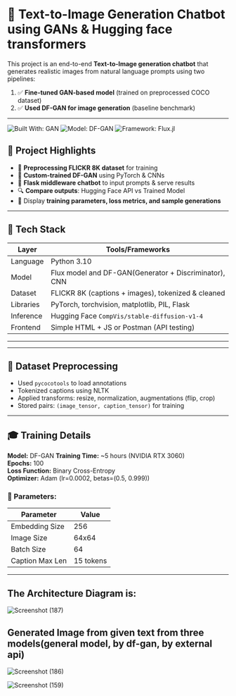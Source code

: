 # 🧠 Text-to-Image Generation Chatbot using GANs & Hugging face transformers

This project is an end-to-end **Text-to-Image generation chatbot** that generates realistic images from natural language prompts using two pipelines:

1. ✅ **Fine-tuned GAN-based model** (trained on preprocessed COCO dataset)
2. ✅ **Used DF-GAN for image generation** (baseline benchmark)

---


![Built With: GAN](https://img.shields.io/badge/Built%20With-GAN-purple?style=for-the-badge)
![Model: DF-GAN](https://img.shields.io/badge/Model-DF--GAN-orange?style=for-the-badge)
![Framework: Flux.jl](https://img.shields.io/badge/Framework-Flux.jl-009B77?style=for-the-badge)


## 🚀 Project Highlights

- 🔁 **Preprocessing FLICKR 8K dataset** for training
- 🧠 **Custom-trained DF-GAN** using PyTorch & CNNs
- 🤖 **Flask middleware chatbot** to input prompts & serve results
- 🔍 **Compare outputs**: Hugging Face API vs Trained Model
- 🧪 Display **training parameters, loss metrics, and sample generations**

---

## 🧰 Tech Stack

| Layer        | Tools/Frameworks                                     |
|--------------|------------------------------------------------------|
| Language     | Python 3.10                                          |
| Model        | Flux model and DF-GAN(Generator + Discriminator), CNN|
| Dataset      | FLICKR 8K (captions + images), tokenized & cleaned   |
| Libraries    | PyTorch, torchvision, matplotlib, PIL, Flask         |
| Inference    | Hugging Face `CompVis/stable-diffusion-v1-4`         |
| Frontend     | Simple HTML + JS or Postman (API testing)            |

---


---

## 🧪 Dataset Preprocessing

- Used `pycocotools` to load annotations
- Tokenized captions using NLTK
- Applied transforms: resize, normalization, augmentations (flip, crop)
- Stored pairs: `(image_tensor, caption_tensor)` for training

---

## 🎓 Training Details

**Model:** DF-GAN
**Training Time:** ~5 hours (NVIDIA RTX 3060)  
**Epochs:** 100  
**Loss Function:** Binary Cross-Entropy  
**Optimizer:** Adam (lr=0.0002, betas=(0.5, 0.999))  

### 🧮 Parameters:
| Parameter        | Value     |
|------------------|-----------|
| Embedding Size   | 256       |
| Image Size       | 64x64     |
| Batch Size       | 64        |
| Caption Max Len  | 15 tokens |

---


## The Architecture Diagram is:

![Screenshot (187)](https://github.com/user-attachments/assets/ccd88176-c738-410e-b168-187b6e76f1de)


## Generated Image from given text from three models(general model, by df-gan, by external api)

![Screenshot (186)](https://github.com/user-attachments/assets/52c9efe0-40e4-40b0-8c43-55723e7fd9d8)



![Screenshot (159)](https://github.com/user-attachments/assets/859ca7da-61d7-4cbd-9a84-af70e8d24f94)
